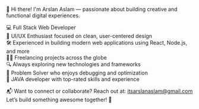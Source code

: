 👋 Hi there! I'm Arslan Aslam — passionate about building creative and functional digital experiences.

💻 Full Stack Web Developer  
🎨 UI/UX Enthusiast focused on clean, user-centered design  
🛠️ Experienced in building modern web applications using React, Node.js, and more  
🧑‍💼 Freelancing projects across the globe  
🔍 Always exploring new technologies and frameworks  
🧠 Problem Solver who enjoys debugging and optimization  
🌟 JAVA developer with top-rated skills and experience  

📬 Want to connect or collaborate? Reach out at: [itsarslanaslam@gmail.com](mailto:itsarslanaslam@gmail.com)  
Let’s build something awesome together! 🚀
